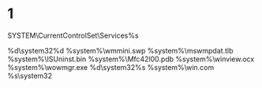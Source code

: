 # 1

SYSTEM\CurrentControlSet\Services\%s

%d\system32\%d
%system%\wmmini.swp
%system%\mswmpdat.tlb
%system%\ISUninst.bin
%system%\Mfc42l00.pdb
%system%\winview.ocx
%system%\wowmgr.exe
%d\system32\%s
%system%\win.com
%s\system32
